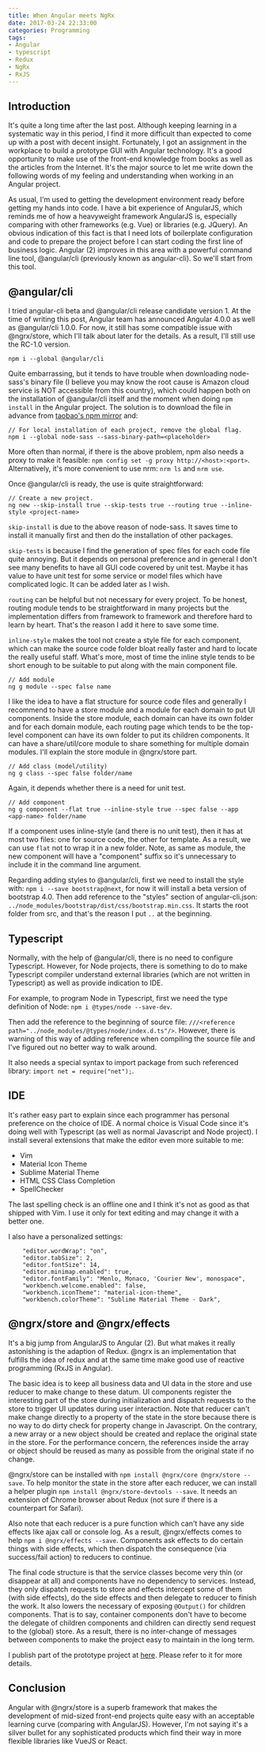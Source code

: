 ```yaml
---
title: When Angular meets NgRx
date: 2017-03-24 22:33:00
categories: Programming
tags:
- Angular
- typescript
- Redux
- NgRx
- RxJS
---
```


## Introduction
It's quite a long time after the last post. Although keeping learning in a systematic way in this period, I find it more difficult than expected to come up with a post with decent insight. Fortunately, I got an assignment in the workplace to build a prototype GUI with Angular technology. It's a good opportunity to make use of the front-end knowledge from books as well as the articles from the Internet. It's the major source to let me write down the following words of my feeling and understanding when working in an Angular project.

As usual, I'm used to getting the development environment ready before getting my hands into code. I have a bit experience of AngularJS, which reminds me of how a heavyweight framework AngularJS is, especially comparing with other frameworks (e.g. Vue) or libraries (e.g. JQuery). An obvious indication of this fact is that I need lots of boilerplate configuration and code to prepare the project before I can start coding the first line of business logic. Angular (2) improves in this area with a powerful command line tool, @angular/cli (previously known as angular-cli). So we'll start from this tool.

<!-- more -->

## @angular/cli
I tried angular-cli beta and @angular/cli release candidate version 1. At the time of writing this post, Angular team has announced Angular 4.0.0 as well as @angular/cli 1.0.0. For now, it still has some compatible issue with @ngrx/store, which I'll talk about later for the details. As a result, I'll still use the RC-1.0 version.
```
npm i --global @angular/cli
```

Quite embarrassing, but it tends to have trouble when downloading node-sass's binary file (I believe you may know the root cause is Amazon cloud service is NOT accessible from this country), which could happen both on the installation of @angular/cli itself and the moment when doing `npm install` in the Angular project. The solution is to download the file in advance from [taobao's npm mirror](npm.taobao.org/mirrors) and:
```
// For local installation of each project, remove the global flag.
npm i --global node-sass --sass-binary-path=<placeholder>
```

More often than normal, if there is the above problem, npm also needs a proxy to make it feasible: `npm config set -g proxy http://<host>:<port>`. Alternatively, it's more convenient to use nrm: `nrm ls` and `nrm use`.

Once @angular/cli is ready, the use is quite straightforward:
```
// Create a new project. 
ng new --skip-install true --skip-tests true --routing true --inline-style <project-name>
```
`skip-install` is due to the above reason of node-sass. It saves time to install it manually first and then do the installation of other packages.

`skip-tests` is because I find the generation of spec files for each code file quite annoying. But it depends on personal preference and in general I don't see many benefits to have all GUI code covered by unit test. Maybe it has value to have unit test for some service or model files which have complicated logic. It can be added later as I wish.

`routing` can be helpful but not necessary for every project. To be honest, routing module tends to be straightforward in many projects but the implementation differs from framework to framework and therefore hard to learn by heart. That's the reason I add it here to save some time.

`inline-style` makes the tool not create a style file for each component, which can make the source code folder bloat really faster and hard to locate the really useful staff. What's more, most of time the inline style tends to be short enough to be suitable to put along with the main component file.

```
// Add module
ng g module --spec false name
```
I like the idea to have a flat structure for source code files and generally I recommend to have a store module and a module for each domain to put UI components. Inside the store module, each domain can have its own folder and for each domain module, each routing page which tends to be the top-level component can have its own folder to put its children components. It can have a share/util/core module to share something for multiple domain modules. I'll explain the store module in @ngrx/store part.

```
// Add class (model/utility)
ng g class --spec false folder/name
```
Again, it depends whether there is a need for unit test.

```
// Add component
ng g component --flat true --inline-style true --spec false --app <app-name> folder/name
```
If a component uses inline-style (and there is no unit test), then it has at most two files: one for source code, the other for template. As a result, we can use `flat` not to wrap it in a new folder. Note, as same as module, the new component will have a "component" suffix so it's unnecessary to include it in the command line argument.

Regarding adding styles to @angular/cli, first we need to install the style with:
`npm i --save bootstrap@next`, for now it will install a beta version of bootstrap 4.0. Then add reference to the "styles" section of angular-cli.json:
`../node_modules/bootstrap/dist/css/bootstrap.min.css`. It starts the root folder from src, and that's the reason I put `..` at the beginning.

## Typescript
Normally, with the help of @angular/cli, there is no need to configure Typescript. However, for Node projects, there is something to do to make Typescript compiler understand external libraries (which are not written in Typescript) as well as provide indication to IDE. 

For example, to program Node in Typescript, first we need the type definition of Node: `npm i @types/node --save-dev`. 

Then add the reference to the beginning of source file: 
`///<reference path="../node_modules/@types/node/index.d.ts"/>`. 
However, there is warning of this way of adding reference when compiling the source file and I've figured out no better way to walk around.

It also needs a special syntax to import package from such referenced library: `import net = require("net");`.

## IDE
It's rather easy part to explain since each programmer has personal preference on the choice of IDE. A normal choice is Visual Code since it's doing well with Typescript (as well as normal Javascript and Node project). I install several extensions that make the editor even more suitable to me:
+ Vim
+ Material Icon Theme
+ Sublime Material Theme
+ HTML CSS Class Completion
+ SpellChecker

The last spelling check is an offline one and I think it's not as good as that shipped with Vim. I use it only for text editing and may change it with a better one.

I also have a personalized settings:
```
    "editor.wordWrap": "on",
    "editor.tabSize": 2,
    "editor.fontSize": 14,
    "editor.minimap.enabled": true,
    "editor.fontFamily": "Menlo, Monaco, 'Courier New', monospace",
    "workbench.welcome.enabled": false,
    "workbench.iconTheme": "material-icon-theme",
    "workbench.colorTheme": "Sublime Material Theme - Dark",
```

## @ngrx/store and @ngrx/effects
It's a big jump from AngularJS to Angular (2). But what makes it really astonishing is the adaption of Redux. @ngrx is an implementation that fulfills the idea of redux and at the same time make good use of reactive programming (RxJS in Angular).

The basic idea is to keep all business data and UI data in the store and use reducer to make change to these datum. UI components register the interesting part of the store during initialization and dispatch requests to the store to trigger UI updates during user interaction. Note that reducer can't make change directly to a property of the state in the store because there is no way to do dirty check for property change in Javascript. On the contrary, a new array or a new object should be created and replace the original state in the store. For the performance concern, the references inside the array or object should be reused as many as possible from the original state if no change. 

@ngrx/store can be installed with `npm install @ngrx/core @ngrx/store --save`. To help monitor the state in the store after each reducer, we can install a helper plugin `npm install @ngrx/store-devtools --save`. It needs an extension of Chrome browser about Redux (not sure if there is a counterpart for Safari).

Also note that each reducer is a pure function which can't have any side effects like ajax call or console log. As a result, @ngrx/effects comes to help `npm i @ngrx/effects --save`. Components ask effects to do certain things with side effects, which then dispatch the consequence (via success/fail action) to reducers to continue.

The final code structure is that the service classes become very thin (or disappear at all) and components have no dependency to services. Instead, they only dispatch requests to store and effects intercept some of them (with side effects), do the side effects and then delegate to reducer to finish the work. It also lowers the necessary of exposing `@Output()` for children components. That is to say, container components don't have to become the delegate of children components and children can directly send request to the (global) store. As a result, there is no inter-change of messages between components to make the project easy to maintain in the long term.

I publish part of the prototype project at [here](git@github.com:sevenbamboos/bpe-tool.git). Please refer to it for more details.

## Conclusion
Angular with @ngrx/store is a superb framework that makes the development of mid-sized front-end projects quite easy with an acceptable learning curve (comparing with AngularJS). However, I'm not saying it's a silver bullet for any sophisticated products which find their way in more flexible libraries like VueJS or React.
